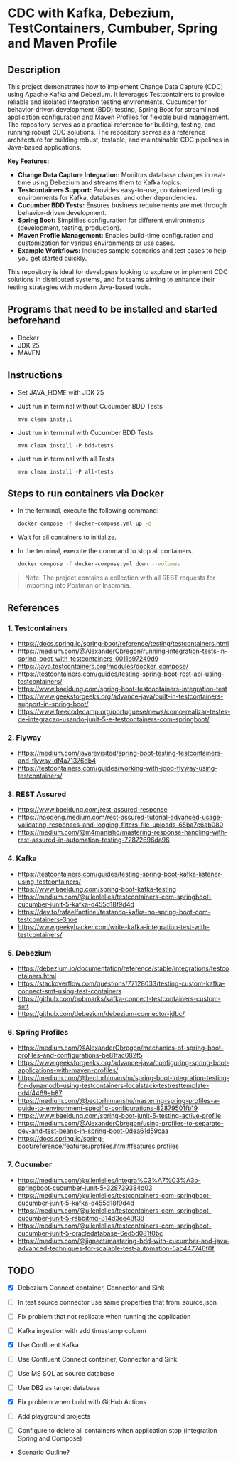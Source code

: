 # CDC with Kafka, Debezium, TestContainers, Cumbuber, Spring and Maven Profile

## Description
This project demonstrates how to implement Change Data Capture (CDC) using Apache Kafka and Debezium. It leverages Testcontainers to provide reliable and isolated integration testing environments, Cucumber for behavior-driven development (BDD) testing, Spring Boot for streamlined application configuration and Maven Profiles for flexible build management. The repository serves as a practical reference for building, testing, and running robust CDC solutions. The repository serves as a reference architecture for building robust, testable, and maintainable CDC pipelines in Java-based applications.

**Key Features:**
- **Change Data Capture Integration:** Monitors database changes in real-time using Debezium and streams them to Kafka topics.
- **Testcontainers Support:** Provides easy-to-use, containerized testing environments for Kafka, databases, and other dependencies.
- **Cucumber BDD Tests:** Ensures business requirements are met through behavior-driven development.
- **Spring Boot:** Simplifies configuration for different environments (development, testing, production).
- **Maven Profile Management:** Enables build-time configuration and customization for various environments or use cases.
- **Example Workflows:** Includes sample scenarios and test cases to help you get started quickly.

This repository is ideal for developers looking to explore or implement CDC solutions in distributed systems, and for teams aiming to enhance their testing strategies with modern Java-based tools.

## Programs that need to be installed and started beforehand
- Docker
- JDK 25
- MAVEN

## Instructions
- Set JAVA_HOME with JDK 25
- Just run in terminal without Cucumber BDD Tests
	```
	mvn clean install
	```
	
- Just run in terminal with Cucumber BDD Tests
	```
	mvn clean install -P bdd-tests
	```
	
- Just run in terminal with all Tests
	```
	mvn clean install -P all-tests
	```

## Steps to run containers via Docker
- In the terminal, execute the following command:
  ```sh
  docker compose -f docker-compose.yml up -d
  ```

- Wait for all containers to initialize.
- In the terminal, execute the command to stop all containers.
  ```sh
  docker compose -f docker-compose.yml down --volumes
  ```  

> Note: The project contains a collection with all REST requests for importing into Postman or Insomnia.

## References

### 1. Testcontainers
- https://docs.spring.io/spring-boot/reference/testing/testcontainers.html
- https://medium.com/@AlexanderObregon/running-integration-tests-in-spring-boot-with-testcontainers-0011b97249d9
- https://java.testcontainers.org/modules/docker_compose/
- https://testcontainers.com/guides/testing-spring-boot-rest-api-using-testcontainers/
- https://www.baeldung.com/spring-boot-testcontainers-integration-test
- https://www.geeksforgeeks.org/advance-java/built-in-testcontainers-support-in-spring-boot/
- https://www.freecodecamp.org/portuguese/news/como-realizar-testes-de-integracao-usando-junit-5-e-testcontainers-com-springboot/

### 2. Flyway
- https://medium.com/javarevisited/spring-boot-testing-testcontainers-and-flyway-df4a71376db4
- https://testcontainers.com/guides/working-with-jooq-flyway-using-testcontainers/

### 3. REST Assured
- https://www.baeldung.com/rest-assured-response
- https://naodeng.medium.com/rest-assured-tutorial-advanced-usage-validating-responses-and-logging-filters-file-uploads-65ba7e6ab080
- https://medium.com/@m4manishd/mastering-response-handling-with-rest-assured-in-automation-testing-72872696da96

### 4. Kafka
- https://testcontainers.com/guides/testing-spring-boot-kafka-listener-using-testcontainers/
- https://www.baeldung.com/spring-boot-kafka-testing
- https://medium.com/@uilenlelles/testcontainers-com-springboot-cucumber-junit-5-kafka-d455d18f9d4d
- https://dev.to/rafaelfantinel/testando-kafka-no-spring-boot-com-testcontainers-3hoe
- https://www.geekyhacker.com/write-kafka-integration-test-with-testcontainers/

### 5. Debezium
- https://debezium.io/documentation/reference/stable/integrations/testcontainers.html
- https://stackoverflow.com/questions/77128033/testing-custom-kafka-connect-smt-using-test-containers
- https://github.com/bobmarks/kafka-connect-testcontainers-custom-smt
- https://github.com/debezium/debezium-connector-jdbc/

### 6. Spring Profiles
- https://medium.com/@AlexanderObregon/mechanics-of-spring-boot-profiles-and-configurations-be81fac082f5
- https://www.geeksforgeeks.org/advance-java/configuring-spring-boot-applications-with-maven-profiles/
- https://medium.com/@bectorhimanshu/spring-boot-integration-testing-for-dynamodb-using-testcontainers-localstack-testresttemplate-dd4f4469eb87
- https://medium.com/@bectorhimanshu/mastering-spring-profiles-a-guide-to-environment-specific-configurations-82879501fb19
- https://www.baeldung.com/spring-boot-junit-5-testing-active-profile
- https://medium.com/@AlexanderObregon/using-profiles-to-separate-dev-and-test-beans-in-spring-boot-0dea61d59caa
- https://docs.spring.io/spring-boot/reference/features/profiles.html#features.profiles

### 7. Cucumber
- https://medium.com/@uilenlelles/integra%C3%A7%C3%A3o-springboot-cucumber-junit-5-328739384d03
- https://medium.com/@uilenlelles/testcontainers-com-springboot-cucumber-junit-5-kafka-d455d18f9d4d
- https://medium.com/@uilenlelles/testcontainers-com-springboot-cucumber-junit-5-rabbitmq-814d3ee48f38
- https://medium.com/@uilenlelles/testcontainers-com-springboot-cucumber-junit-5-oracledatabase-6ed5d081f0bc
- https://medium.com/@jignect/mastering-bdd-with-cucumber-and-java-advanced-techniques-for-scalable-test-automation-5ac447746f0f

## TODO
- [X] Debezium Connect container, Connector and Sink
- [ ] In test source connector use same properties that from_source.json
- [ ] Fix problem that not replicate when running the application
- [ ] Kafka ingestion with add timestamp column
- [X] Use Confluent Kafka
- [ ] Use Confluent Connect container, Connector and Sink
- [ ] Use MS SQL as source database
- [ ] Use DB2 as target database
- [X] Fix problem when build with GitHub Actions
- [ ] Add playground projects
- [ ] Configure to delete all containers when application stop (integration Spring and Compose)



- Scenario Outline?
